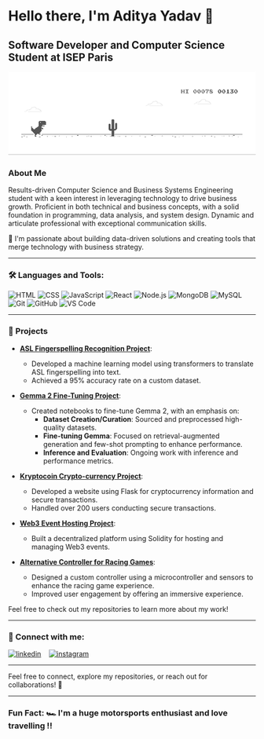 # Hello there, I'm Aditya Yadav 👋 

## Software Developer and Computer Science Student at ISEP Paris

[![](https://github.com/pixel3user/pixel3user/blob/main/img/dino.gif)](https://chromedino.com)

### About Me

Results-driven Computer Science and Business Systems Engineering student with a keen interest in leveraging technology to drive business growth. Proficient in both technical and business concepts, with a solid foundation in programming, data analysis, and system design. Dynamic and articulate professional with exceptional communication skills.

🚀 I'm passionate about building data-driven solutions and creating tools that merge technology with business strategy.

---

### 🛠️ Languages and Tools:

![HTML](https://img.shields.io/badge/-HTML-E34F26?style=flat&logo=html5&logoColor=white)
![CSS](https://img.shields.io/badge/-CSS-1572B6?style=flat&logo=css3&logoColor=white)
![JavaScript](https://img.shields.io/badge/-JavaScript-323330?style=flat&logo=javascript)
![React](https://img.shields.io/badge/-React-61DAFB?style=flat&logo=react&logoColor=black)
![Node.js](https://img.shields.io/badge/-Node.js-43853D?style=flat&logo=node.js&logoColor=white)
![MongoDB](https://img.shields.io/badge/-MongoDB-47A248?style=flat&logo=mongodb&logoColor=white)
![MySQL](https://img.shields.io/badge/-MySQL-4479A1?style=flat&logo=mysql&logoColor=white)
![Git](https://img.shields.io/badge/-Git-F05032?style=flat&logo=git&logoColor=white)
![GitHub](https://img.shields.io/badge/-GitHub-181717?style=flat&logo=github)
![VS Code](https://img.shields.io/badge/-VS_Code-007ACC?style=flat&logo=visual-studio-code&logoColor=white)

---

### 🚀 Projects

- **[ASL Fingerspelling Recognition Project](https://github.com/aditya-ydvv/ASL-Fingerspelling-Recognition-Project)**: 
  - Developed a machine learning model using transformers to translate ASL fingerspelling into text.
  - Achieved a 95% accuracy rate on a custom dataset.
  
- **[Gemma 2 Fine-Tuning Project](https://github.com/aditya-ydvv/gemma2_finetuning)**: 
  - Created notebooks to fine-tune Gemma 2, with an emphasis on:
    - **Dataset Creation/Curation**: Sourced and preprocessed high-quality datasets.
    - **Fine-tuning Gemma**: Focused on retrieval-augmented generation and few-shot prompting to enhance performance.
    - **Inference and Evaluation**: Ongoing work with inference and performance metrics.
    
- **[Kryptocoin Crypto-currency Project](https://github.com/aditya-ydvv/kryptocoin)**: 
  - Developed a website using Flask for cryptocurrency information and secure transactions.
  - Handled over 200 users conducting secure transactions.
  
- **[Web3 Event Hosting Project](https://github.com/aditya-ydvv/PartyUp)**: 
  - Built a decentralized platform using Solidity for hosting and managing Web3 events.
  
- **[Alternative Controller for Racing Games](https://github.com/aditya-ydvv/RacingGame-Simulator)**: 
  - Designed a custom controller using a microcontroller and sensors to enhance the racing game experience.
  - Improved user engagement by offering an immersive experience.

Feel free to check out my repositories to learn more about my work!

---

### 🤝 Connect with me:

[![linkedin](https://img.shields.io/badge/LinkedIn-Aditya%20Yadav-blue?style=flat&logo=linkedin)](https://www.linkedin.com/in/aditya-ydvv/)
&nbsp;&nbsp;
[![instagram](https://img.shields.io/badge/Instagram-aditya.ydvv-red?style=flat&logo=instagram)](https://www.instagram.com/aditya.ydvv/)

---

Feel free to connect, explore my repositories, or reach out for collaborations! 🌱 

---

### Fun Fact: 🏎️ I'm a huge motorsports enthusiast and love travelling !!
